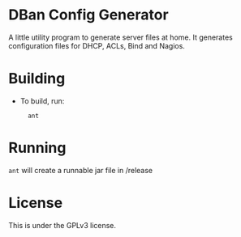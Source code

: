 # DBan Config Generator
A little utility program to generate server files at home.
It generates configuration files for DHCP, ACLs, Bind and Nagios.
	
# Building

* To build, run:

    	ant
      
# Running

<code>ant</code> will create a runnable jar file in /release
    
# License

This is under the GPLv3 license.
